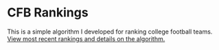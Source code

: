 CFB Rankings
===

This is a simple algorithm I developed for ranking college football teams. 
[View most recent rankings and details on the algorithm.](http://wesbarnett.github.io/cfb)
